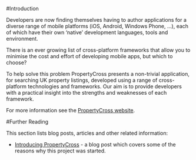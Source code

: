 #Introduction

Developers are now finding themselves having to author applications for a diverse range of mobile platforms (iOS, Android, Windows Phone, …), each of which have their own ‘native’ development languages, tools and environment.

There is an ever growing list of cross-platform frameworks that allow you to minimise the cost and effort of developing mobile apps, but which to choose?

To help solve this problem PropertyCross presents a non-trivial application, for searching UK property listings, developed using a range of cross-platform technologies and frameworks. Our aim is to provide developers with a practical insight into the strengths and weaknesses of each framework.

For more information see the [PropertyCross website](http://propertcross.com).

#Further Reading

This section lists blog posts, articles and other related information:

* [Introducing PropertyCross](http://www.scottlogic.co.uk/blog/colin/2012/12/introducing-propertycross-helping-you-select-a-cross-platform-mobile-framework/) - a blog post which covers some of the reasons why this project was started.
